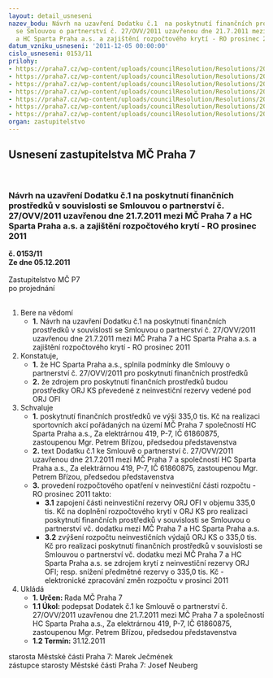 ```yaml
---
layout: detail_usneseni
nazev_bodu: Návrh na uzavření Dodatku č.1  na poskytnutí finančních prostředků v souvislosti
  se Smlouvou o partnerství č. 27/OVV/2011 uzavřenou dne 21.7.2011 mezi MČ Praha 7
  a HC Sparta Praha a.s. a zajištění rozpočtového krytí - RO prosinec 2011
datum_vzniku_usneseni: '2011-12-05 00:00:00'
cislo_usneseni: 0153/11
prilohy:
- https://praha7.cz/wp-content/uploads/councilResolution/Resolutions/20938/5-11-hc_sparta_-_%c5%be%c3%a1dost.pdf
- https://praha7.cz/wp-content/uploads/councilResolution/Resolutions/20938/5-11-zpro%c5%a1t%c4%9bn%c3%ad_ml%c4%8denlivosti_hc_sparta_praha.pdf
- https://praha7.cz/wp-content/uploads/councilResolution/Resolutions/20938/5-11-m%c4%9bstsk%c3%a1_%c4%8d%c3%a1st_praha_7_+_hc_sparta_-_dodatek_%c4%8d_1-_smlouva_o_partnerstv%c3%ad.doc
- https://praha7.cz/wp-content/uploads/councilResolution/Resolutions/20938/5-11-smlouva_o_partnerstv%c3%ad_%c4%8d._27-ovv-2011.pdf
- https://praha7.cz/wp-content/uploads/councilResolution/Resolutions/20938/5-11-usnesen%c3%ad_rm%c4%8d_%c4%8d._0883_z_2.12.2011.doc
- https://praha7.cz/wp-content/uploads/councilResolution/Resolutions/20938/5-11-usnesen%c3%ad_rm%c4%8d_%c4%8d._0537_z_19.7.doc
- https://praha7.cz/wp-content/uploads/councilResolution/Resolutions/20938/5-11-usnesen%c3%ad_zm%c4%8d_z_13.6.2011.doc
organ: zastupitelstvo
---
```

<div id="ucUsn_pList" class="usn">
	<span><h2>Usnesení zastupitelstva MČ Praha 7 </h2>
<br></span><div class="standBody">
<span><h3>Návrh na uzavření Dodatku č.1  na poskytnutí finančních prostředků v souvislosti se Smlouvou o partnerství č. 27/OVV/2011 uzavřenou dne 21.7.2011 mezi MČ Praha 7 a HC Sparta Praha a.s. a zajištění rozpočtového krytí - RO prosinec 2011</h3></span><div class="center">
		<strong>č. 0153/11</strong><br>
	</div>
<div class="center">
		<strong>Ze dne 05.12.2011</strong><br><br>
	</div>Zastupitelstvo MČ P7<br> po projednání<br><br><ol>
<li>Bere na vědomí<ul><li>
<strong>1.</strong> Návrh na uzavření Dodatku č.1  na poskytnutí finančních prostředků v souvislosti se Smlouvou o partnerství č. 27/OVV/2011 uzavřenou dne 21.7.2011 mezi MČ Praha 7 a HC Sparta Praha a.s. a zajištění rozpočtového krytí - RO prosinec 2011</li></ul>
</li>
<li>Konstatuje,<ul>
<li>
<strong>1.</strong> že HC Sparta Praha a.s., splnila podmínky dle Smlouvy o partnerství č. 27/OVV/2011 pro poskytnutí finančních prostředků </li>
<li>
<strong>2.</strong> že zdrojem pro poskytnutí finančních prostředků budou prostředky  ORJ KS převedené z neinvestiční rezervy vedené pod  ORJ OFI</li>
</ul>
</li>
<li>Schvaluje<ul>
<li>
<strong>1.</strong> poskytnutí  finančních prostředků ve výši 335,0 tis. Kč na realizaci sportovních akcí pořádaných na území MČ Praha 7 společností HC Sparta Praha a.s., Za elektrárnou 419, P-7, IČ 61860875, zastoupenou Mgr. Petrem Břízou, předsedou představenstva  </li>
<li>
<strong>2.</strong> text Dodatku č.1 ke Smlouvě o partnerství č. 27/OVV/2011 uzavřenou dne 21.7.2011 mezi MČ Praha 7 a společností HC Sparta Praha a.s., Za elektrárnou 419, P-7, IČ 61860875, zastoupenou Mgr. Petrem Břízou, předsedou představenstva   </li>
<li>
<strong>3.</strong> provedení rozpočtového opatření v neinvestiční části rozpočtu - RO prosinec 2011 takto:<ul>
<li>
<strong>3.1</strong> zapojení části neinvestiční rezervy ORJ OFI v objemu 335,0 tis. Kč na doplnění rozpočtového krytí v ORJ KS pro realizaci poskytnutí finančních prostředků v souvislosti se Smlouvou o partnerství vč. dodatku mezi MČ Praha 7 a HC Sparta Praha a.s.</li>
<li>
<strong>3.2</strong> zvýšení rozpočtu neinvestičních výdajů ORJ KS o 335,0 tis. Kč pro realizaci poskytnutí finančních prostředků v souvislosti se Smlouvou o partnerství vč. dodatku mezi MČ Praha 7 a HC Sparta Praha a.s. se zdrojem krytí z neinvestiční rezervy ORJ OFI; resp. snížení předmětné rezervy o 335,0 tis. Kč - elektronické zpracování změn rozpočtu v prosinci 2011  </li>
</ul>
</li>
</ul>
</li>
<li>Ukládá<ul>
<li>
<strong>1. Určen: </strong>Rada MČ Praha 7</li>
<li>
<strong>1.1 Úkol: </strong>podepsat Dodatek  č.1 ke Smlouvě o partnerství č. 27/OVV/2011 uzavřenou dne 21.7.2011 mezi MČ Praha 7 a společností HC Sparta Praha a.s., Za elektrárnou 419, P-7, IČ 61860875, zastoupenou Mgr. Petrem Břízou, předsedou představenstva  </li>
<li>
<strong>1.2 Termín: </strong>31.12.2011</li>
</ul>
</li>
</ol>starosta Městské části Praha 7: Marek Ječmének<br>zástupce starosty Městské části Praha 7: Josef Neuberg
</div>
</div>